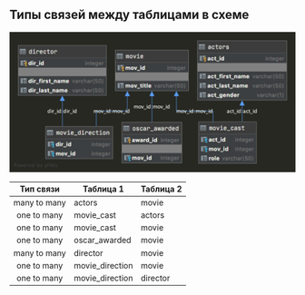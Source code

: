 ## Типы связей между таблицами в схеме

![](../img/cinema_schema_diagram.png)

|  Тип связи   | Таблица 1       | Таблица 2 |
|:------------:|-----------------|-----------|
| many to many | actors          | movie     |
| one to many  | movie_cast      | actors    |
| one to many  | movie_cast      | movie     |
| one to many  | oscar_awarded   | movie     |
| many to many | director        | movie     |
| one to many  | movie_direction | movie     |
| one to many  | movie_direction | director  |
